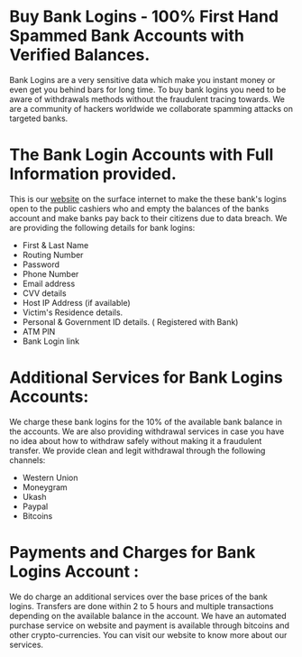 # Buy Bank Logins - 100% First Hand Spammed Bank Accounts with Verified Balances.

Bank Logins are a very sensitive data which make you instant money or even get you behind bars for long time. To buy bank logins you need to be aware of withdrawals methods without the fraudulent tracing towards. We are a community of hackers worldwide we collaborate spamming attacks on targeted banks.

# The Bank Login Accounts with Full Information provided.

This is our [website] on the surface internet to make the these bank's logins open to the public cashiers who and empty the balances of the banks account and make banks pay back to their citizens due to data breach. We are providing the following details for bank logins: 

- First & Last Name
- Routing Number
- Password
- Phone Number
- Email address
- CVV details
- Host IP Address (if available)
- Victim's Residence details.
- Personal & Government ID details. ( Registered with Bank)
- ATM PIN
- Bank Login link

# Additional Services for Bank Logins Accounts:

We charge these bank logins for the 10% of the available bank balance in the accounts. We are also providing withdrawal services in case you have no idea about how to withdraw safely without making it a fraudulent transfer. We provide clean and legit withdrawal through the following channels: 

- Western Union
- Moneygram
- Ukash
- Paypal
- Bitcoins

# Payments and Charges for Bank Logins Account :

We do charge an additional services over the base prices of the bank logins. Transfers are done within 2 to 5 hours and multiple transactions depending on the available balance in the account. We have an automated purchase service on website and payment is available through bitcoins and other crypto-currencies. You can visit our website to know more about our services.

   [website]: <https://buylogins.com/>


